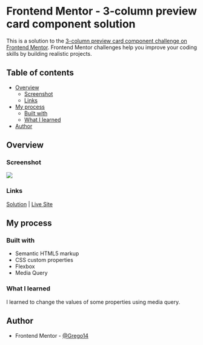 # Frontend Mentor - 3-column preview card component solution

This is a solution to the [3-column preview card component challenge on Frontend Mentor](https://www.frontendmentor.io/challenges/3column-preview-card-component-pH92eAR2-). Frontend Mentor challenges help you improve your coding skills by building realistic projects.

## Table of contents

- [Overview](#overview)
  - [Screenshot](#screenshot)
  - [Links](#links)
- [My process](#my-process)
  - [Built with](#built-with)
  - [What I learned](#what-i-learned)
- [Author](#author)

## Overview

### Screenshot

![](../screenshots/3-column-card-screenshot.webp)

### Links

[Solution](https://github.com/Grego14/FrontendMentor_Challenges/tree/main/3-column-preview-card-component) | [Live Site](https://grego14.github.io/FrontendMentor_Challenges/3-column-preview-card-component/)

## My process

### Built with

- Semantic HTML5 markup
- CSS custom properties
- Flexbox
- Media Query

### What I learned

I learned to change the values of some properties using media query.

## Author

- Frontend Mentor - [@Grego14](https://www.frontendmentor.io/profile/Grego14)
